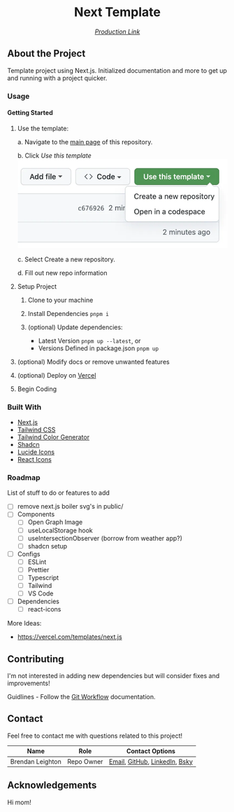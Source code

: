 
<!-- 
	MARKDOWN LINKS & IMAGES
-->
[varcel_deployment]: https://vercel.com/brendans-projects-b7be8ea1/portfolio/AHaEm1VqFhDH4mdmAn5mEtXSAuAg
[live_app]: https://next-template-bl.vercel.app/
[git_workflow]: ./docs/GIT_WORKFLOW.md
[use_template_button]: ./docs/assets/use-this-template-button.webp
[git_page]: https://github.com/Brendan-Leighton/next_template

<!-- 
	PROJECT TITLE
	A name that explains the subject
-->
<div align='center'>
    
# Next Template

*[Production Link][live_app]*

</div>

<!-- 
	ABOUT THE PROJECT
	
	1. What does the project do specifically?
	2. Provide context and add links to explainer content a newb would find helpful.
	3. Subsection; A list of features
-->
## About the Project

Template project using Next.js. Initialized documentation and more to get up and running with a project quicker. 

### Usage

#### Getting Started

1. Use the template:
   
	 a. Navigate to the [main page][git_page] of this repository.
	 
	 b. Click *Use this template* <img src="./docs/assets/use-this-template-button.webp" alt='Screenshot of the "Use this template" button and the dropdown menu expanded to show the "Open in a codespace" option.'/>
   
	 c. Select Create a new repository.

	 d. Fill out new repo information

0. Setup Project
   1. Clone to your machine
   2. Install Dependencies `pnpm i`

   3. (optional) Update dependencies:
        - Latest Version `pnpm up --latest`, or
        - Versions Defined in package.json `pnpm up`
0. (optional) Modify docs or remove unwanted features
0. (optional) Deploy on [Vercel][varcel_deployment]
0. Begin Coding

### Built With

- [Next.js](https://nextjs.org/learn)
- [Tailwind CSS](https://tailwindcss.com/)
- [Tailwind Color Generator](https://uicolors.app/create)
- [Shadcn](https://ui.shadcn.com/) 
- [Lucide Icons](https://lucide.dev/icons/)
- [React Icons](https://react-icons.github.io/react-icons/)

### Roadmap

List of stuff to do or features to add

- [ ] remove next.js boiler svg's in public/
- [ ] Components
  - [ ] Open Graph Image
  - [ ] useLocalStorage hook
  - [ ] useIntersectionObserver (borrow from weather app?)
  - [ ] shadcn setup
- [ ] Configs
  - [ ] ESLint
  - [ ] Prettier
  - [ ] Typescript
  - [ ] Tailwind
  - [ ] VS Code
- [ ] Dependencies
  - [ ] react-icons

More Ideas:
- https://vercel.com/templates/next.js

## Contributing

I'm not interested in adding new dependencies but will consider fixes and improvements!

Guidlines - Follow the [Git Workflow][git_workflow] documentation.

## Contact

Feel free to contact me with questions related to this project!

| Name             | Role       | Contact Options                                                                                                                                                                               |
| ---------------- | ---------- | --------------------------------------------------------------------------------------------------------------------------------------------------------------------------------------------- |
| Brendan Leighton | Repo Owner | [Email](br3ndan.l8n@gmail.com), [GitHub](https://github.com/Brendan-Leighton), [LinkedIn](https://www.linkedin.com/in/brendan-leighton/), [Bsky](https://bsky.app/profile/brenzy.bsky.social) |

## Acknowledgements

Hi mom!